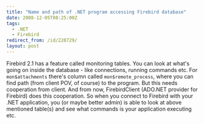 ```yaml
---
title: "Name and path of .NET program accessing Firebird database"
date: 2008-12-05T08:25:00Z
tags:
  - .NET
  - Firebird
redirect_from: /id/228729/
layout: post
---
```

Firebird 2.1 has a feature called monitoring tables. You can look at what's going on inside the database - like connections, running commands etc. For `mon$attachments` there's column called `mon$remote_process`, where you can find path (from client POV, of course) to the program. But this needs cooperation from client. And from now, FirebirdClient (ADO.NET provider for Firebird) does this cooperation. So when you connect to Firebird with your .NET application, you (or maybe better admin) is able to look at above mentioned table(s) and see what commands is your application executing etc.